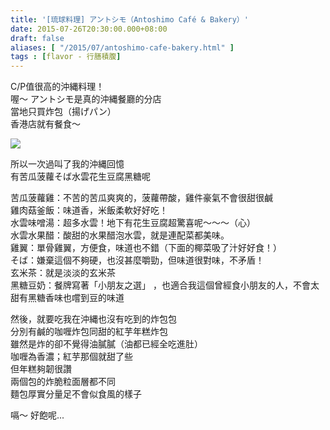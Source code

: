 ```yaml
---
title: '[琉球料理] アントシモ（Antoshimo Café & Bakery）'
date: 2015-07-26T20:30:00.000+08:00
draft: false
aliases: [ "/2015/07/antoshimo-cafe-bakery.html" ]
tags : [flavor - 行膳積腹]
---
```


C/P值很高的沖縄料理！  
喔～ アントシモ是真的沖縄餐廳的分店  
當地只買炸包（揚げパン）  
香港店就有餐食～  

[![](https://farm1.staticflickr.com/322/19983403412_9a3dc0f193_z.jpg)](https://farm1.staticflickr.com/322/19983403412_9a3dc0f193_z.jpg)

所以一次過叫了我的沖縄回憶  
有苦瓜菠蘿そば水雲花生豆腐黑糖呢  
  
苦瓜菠蘿雞：不苦的苦瓜爽爽的，菠蘿帶酸，雞件豪氣不會很甜很鹹  
雞肉菇釜飯：味道香，米飯柔軟好好吃！  
水雲味噌湯：超多水雲！地下有花生豆腐超驚喜呢～～～（心）  
水雲水果醋：酸甜的水果醋泡水雲，就是連配菜都美味。  
雞翼：單骨雞翼，方便食，味道也不錯（下面的椰菜吸了汁好好食！）  
そば：嫌棄這個不夠硬，也沒甚麼嚼勁，但味道很對味，不矛盾！  
玄米茶：就是淡淡的玄米茶  
黑糖豆奶：餐牌寫著「小朋友之選」 ，也適合我這個曾經食小朋友的人，不會太甜有黑糖香味也嚐到豆的味道  
  
然後，就要吃我在沖縄也沒有吃到的炸包包  
分別有鹹的咖喱炸包同甜的紅芋年糕炸包  
雖然是炸的卻不覺得油膩膩（油都已經全吃進肚）  
咖喱為香濃；紅芋那個就甜了些  
但年糕夠韌很讚  
兩個包的炸脆粒面層都不同  
麵包厚實分量足不會似食風的樣子  
  
嗝～ 好飽呢...